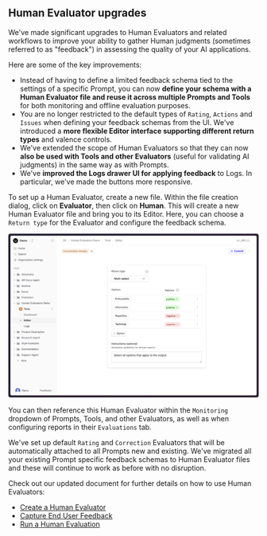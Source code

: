 ## Human Evaluator upgrades

We've made significant upgrades to Human Evaluators and related workflows to improve your ability to gather Human judgments (sometimes referred to as "feedback") in assessing the quality of your AI applications.

Here are some of the key improvements:

- Instead of having to define a limited feedback schema tied to the settings of a specific Prompt, you can now **define your schema with a Human Evaluator file and reuse it across multiple Prompts and Tools** for both monitoring and offline evaluation purposes.
- You are no longer restricted to the default types of `Rating`, `Actions` and `Issues` when defining your feedback schemas from the UI. We've introduced a **more flexible Editor interface supporting different return types** and valence controls.
- We've extended the scope of Human Evaluators so that they can now **also be used with Tools and other Evaluators** (useful for validating AI judgments) in the same way as with Prompts.
- We've **improved the Logs drawer UI for applying feedback** to Logs. In particular, we've made the buttons more responsive.

To set up a Human Evaluator, create a new file. Within the file creation dialog, click on **Evaluator**, then click on **Human**.
This will create a new Human Evaluator file and bring you to its Editor. Here, you can choose a `Return type` for the Evaluator and configure the feedback schema.

![Tone evaluator set up with options and instructions](../assets/images/setup-tone-human-evaluator-no-tip.png)

You can then reference this Human Evaluator within the `Monitoring` dropdown of Prompts, Tools, and other Evaluators, as well as when configuring reports in their `Evaluations` tab.

We've set up default `Rating` and `Correction` Evaluators that will be automatically attached to all Prompts new and existing. We've migrated all your existing Prompt specific feedback schemas to Human Evaluator files and these will continue to work as before with no disruption.

Check out our updated document for further details on how to use Human Evaluators:

- [Create a Human Evaluator](/docs/evaluation/guides/human-evaluator)
- [Capture End User Feedback](/docs/observability/guides/capture-user-feedback)
- [Run a Human Evaluation](/docs/evaluation/guides/run-human-evaluation)
